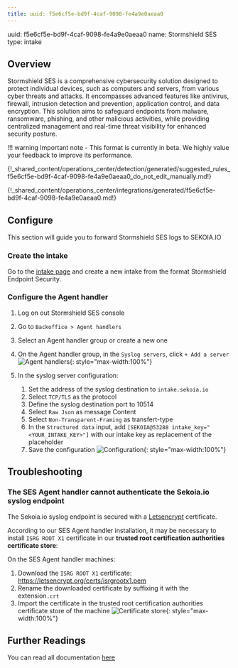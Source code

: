 ```yaml
---
title: uuid: f5e6cf5e-bd9f-4caf-9098-fe4a9e0aeaa0
---
```


uuid: f5e6cf5e-bd9f-4caf-9098-fe4a9e0aeaa0
name: Stormshield SES
type: intake

## Overview

Stormshield SES is a comprehensive cybersecurity solution designed to protect individual devices, such as computers and servers, from various cyber threats and attacks. It encompasses advanced features like antivirus, firewall, intrusion detection and prevention, application control, and data encryption. This solution aims to safeguard endpoints from malware, ransomware, phishing, and other malicious activities, while providing centralized management and real-time threat visibility for enhanced security posture.

!!! warning
    Important note - This format is currently in beta. We highly value your feedback to improve its performance.

{!_shared_content/operations_center/detection/generated/suggested_rules_f5e6cf5e-bd9f-4caf-9098-fe4a9e0aeaa0_do_not_edit_manually.md!}

{!_shared_content/operations_center/integrations/generated/f5e6cf5e-bd9f-4caf-9098-fe4a9e0aeaa0.md!}

## Configure

This section will guide you to forward Stormshield SES logs to SEKOIA.IO

### Create the intake

Go to the [intake page](https://app.sekoia.io/operations/intakes) and create a new intake from the format Stormshield Endpoint Security.

### Configure the Agent handler

1. Log on out Stormshield SES console
2. Go to `Backoffice > Agent handlers`
3. Select an Agent handler group or create a new one
4. On the Agent handler group, in the `Syslog servers`, click `+ Add a server`
   ![Agent handlers](/assets/operation_center/integration_catalog/endpoint/stormshield/stormshield_ses_01.png){: style="max-width:100%"} 
5. In the syslog server configuration:
   
   1. Set the address of the syslog destination to `intake.sekoia.io`
   2. Select `TCP/TLS` as the protocol
   3. Define the syslog destination port to 10514
   4. Select `Raw Json` as message Content
   5. Select `Non-Transparent-Framing` as transfert-type
   6. In the `Structured data` input, add `[SEKOIA@53288 intake_key="<YOUR_INTAKE_KEY>"]` with our intake key as replacement of the placeholder
   7. Save the configuration
   ![Configuration](/assets/operation_center/integration_catalog/endpoint/stormshield/stormshield_ses_02.png){: style="max-width:100%"} 

## Troubleshooting

### The SES Agent handler cannot authenticate the Sekoia.io syslog endpoint

The Sekoia.io syslog endpoint is secured with a [Letsencrypt](https://letsencrypt.org) certificate.

According to our SES Agent handler installation, it may be necessary to install `ISRG ROOT X1` certificate in our **trusted root certification authorities certificate store**:

On the SES Agent handler machines: 

1. Download the `ISRG ROOT X1` certificate: <https://letsencrypt.org/certs/isrgrootx1.pem>
2. Rename the downloaded certificate by suffixing it with the extension`.crt`
3. Import the certificate in the trusted root certification authorities certificate store of the machine
   ![Certificate store](/assets/operation_center/integration_catalog/endpoint/stormshield/stormshield_ses_03.png){: style="max-width:100%"} 


## Further Readings

You can read all documentation [here](https://documentation.stormshield.eu/SES/v7.2/en/Content/PDF/ses-en-administration_guide-v7.2.pdf)
